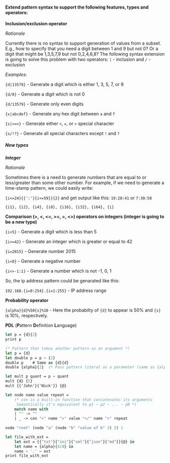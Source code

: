 #### Extend pattern syntax to support the following features, types and operators:

**Inclusion/exclusion operator**

*Rationale*

Currently there is no syntax to support generation of values from a subset. E.g., how to specify that you need a digit between 1 and 9 but not 0? Or a digit that might be 1,3,5,7,9 but not 0,2,4,6,8? The following syntax extension is going to solve this problem with two operators: ```|``` - inclusion and ```/``` - exclusion

*Examples*:

```{d|13579}``` - Generate a digit which is either 1, 3, 5, 7, or 9

```{d/0}``` - Generate a digit which is not 0

```{d/13579}``` - Generate only even digits

```{x|abcdef}``` - Generate any hex digit between ```a``` and ```f```

```{s|<=>}``` - Generate either ```<```, ```=```, or ```>``` special character

```{s/!?}``` - Generate all special characters except ```!``` and ```?```


##### New types

_**Integer**_

*Rationale*

Sometimes there is a need to generate numbers that are equal to or less/greater than some other number.
For example, if we need to generate a time-stamp pattern, we could easily write:

  ```{i<=24}{{':'}{i<=59}}{2}``` and get output like this: ```19:28:41``` or ```7:30:58```



  ```{i1}, {i2}, {i4}, {i8}, {i16}, {i32}, {i64}, {i}```


**Comparison (>, <, <=, >=, =, <>) operators on integers (integer is going to be a new type)**

  ```{i<5}``` - Generate a digit which is less than 5
  
  ```{i>=42}```  - Generate an integer which is greater or equal to 42
  
  ```{i=2015}``` - Generate number 2015
  
  ```{i<0}``` - Generate a negative number
  
  ```{i<>-1:1}``` - Generate a number which is not -1, 0, 1
  
    
  So, the ip address pattern could be genarated like this:
  
  ```192.168.{i=0:254}.{i=1:255}``` - IP address range


**Probability operator**

  ```{alpha}{d}%50{s}%10``` - Here the probabilty of ```{d}``` to appear is 50% and ```{s}``` is 10%, respectively.
  

**PDL** (**P**attern **D**efinition **L**anguage)

```ocaml
let p = {d}{2}
print p
```

```ocaml
(* Pattern that takes another pattern as an argument *)
let p = {d}
let double p = p ~ {2}
double p    # Same as {d}{d}
double {alpha}{2}  (* Pass pattern literal as a parameter (same as {alpha}{alpha}{alpha}{alpha}) *)
```

```ocaml
let mult p quant = p ~ quant
mult {d} {5}
mult {{'John'}{'Nick'}} {@}
```

```ocaml
let node name value repeat =
    (* con is a built-in function that concatenates its arguments
     Semantically it's equivalent to p1 ~ p2 ~ ... ~ pN *)
    match name with
    | "" -> ""
    | _ -> con "<" name ">" value "</" name ">" repeat
    
node "root" (node "a" (node "b" "value of b" 3) 2) 1
```

```ocaml
let file_with_ext =
    let ext = {{"txt"}{"ini"}{"xml"}{"json"}{"md"}}{@} in
    let name = {alpha}{4:8} in
    name ~ '.' ~ ext
print file_with_ext    
```

